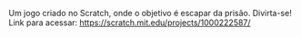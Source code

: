 Um jogo criado no Scratch, onde o objetivo é escapar da prisão. Divirta-se! Link para acessar: https://scratch.mit.edu/projects/1000222587/
